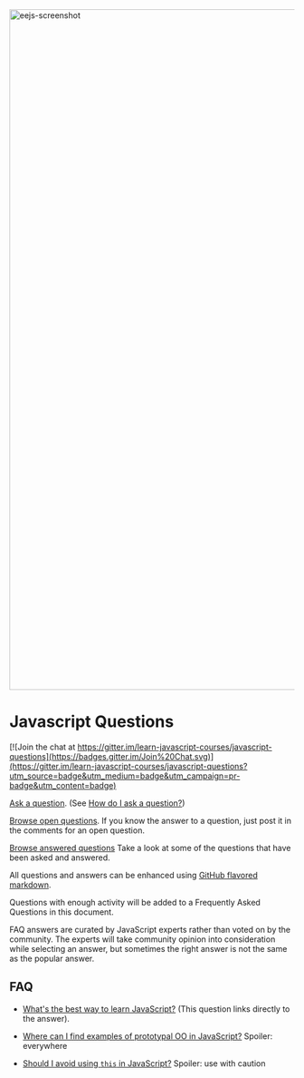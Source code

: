 <img width="1200" alt="eejs-screenshot" src="https://cloud.githubusercontent.com/assets/364727/8510925/133262fa-22bd-11e5-8741-2fbd1194cebb.png">

Javascript Questions
====================

[![Join the chat at https://gitter.im/learn-javascript-courses/javascript-questions](https://badges.gitter.im/Join%20Chat.svg)](https://gitter.im/learn-javascript-courses/javascript-questions?utm_source=badge&utm_medium=badge&utm_campaign=pr-badge&utm_content=badge)

[Ask a question](https://github.com/learn-javascript-courses/javascript-questions/issues/new). (See [How do I ask a question?](https://github.com/learn-javascript-courses/javascript-questions/issues/1))

[Browse open questions](https://github.com/learn-javascript-courses/javascript-questions/issues). If you know the answer to a question, just post it in the comments for an open question.

[Browse answered questions](https://github.com/learn-javascript-courses/javascript-questions/issues?q=is%3Aissue+is%3Aclosed) Take a look at some of the questions that have been asked and answered.

All questions and answers can be enhanced using [GitHub flavored markdown](https://help.github.com/articles/github-flavored-markdown).

Questions with enough activity will be added to a Frequently Asked Questions in this document.

FAQ answers are curated by JavaScript experts rather than voted on by the community. The experts will take community opinion into consideration while selecting an answer, but sometimes the right answer is not the same as the popular answer.

## FAQ

* [What's the best way to learn JavaScript?](https://medium.com/javascript-scene/learn-javascript-b631a4af11f2) (This question links directly to the answer).

* [Where can I find examples of prototypal OO in JavaScript?](https://github.com/learn-javascript-courses/javascript-questions/issues/2) Spoiler: everywhere

* [Should I avoid using `this` in JavaScript?](https://github.com/learn-javascript-courses/javascript-questions/issues/3) Spoiler: use with caution
